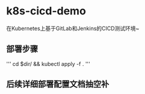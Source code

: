 # k8s-cicd-demo
在Kubernetes上基于GitLab和Jenkins的CICD测试环境~

## 部署步骤
'''
cd $dir/ && kubectl apply -f .
'''
## 后续详细部署配置文档抽空补
